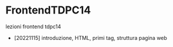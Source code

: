 # FrontendTDPC14
lezioni frontend tdpc14

- [20221115]  introduzione, HTML, primi tag, struttura pagina web
